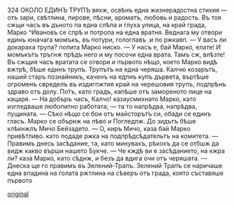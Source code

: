 ﻿324	ОКОЛО ЕДИНЪ ТРУПЪ
вяхж, освѣнъ една жизнерадостна стихия — отъ зари, свѣтлина, пирове, пѣсни, ароматъ, любовь и радость.
Въ тоя сжщи часъ въ дъното па една слѣпа и глуха улица, на край града, Марко ^Ивановъ се спрѣ и потропа на една вратня.
Веднага му отвори единъ юначага момъкъ, въ потури, гологлавъ .и по ржкавп.
— У васъ ли докараха трупа? попита Марко ниско.
— У насъ е, бай Марко, елате! И момъкътъ тръгнж прѣдъ него и му посочи една врата.
Тамъ сж, влѣзте!
Въ сжщия часъ вратата се отвори и първото нѣщо, което Марко видѣ вжтрѣ, бѣше единъ трупъ.
Трупътъ на една черяша.
Калчю козарътъ, наший старъ познайникъ, каченъ на едпнъ купъ дървета, въртѣше огроменъ свределъ въ издигпжтия край на черешовия трупъ, подпрѣнъ здраво отъ долу. По́тъ, като градъ, капѣше отъ замореното лице на кацаря.
— На добъръ часъ, Калчо! казаусмихнато Марко, като изгледваше любопитно работата; — та то напрѣдва, напрѣдва, пущината.
— Сѣко нѣщо се бои отъ майсторътъ си, обади се единъ гласъ.
Марко се обърнж на лѣво и Погледпж. До зидътъ бѣше клѣкнжлъ Мичо Бейзадето.
— О, киръ Мичо, каза бай Марко привѣтливо. като подаде ржка на подпрѣдсѣдательтъ на комитета.
— Правимъ днесь засѣдание, та, като минувахъ, рѣкохъ да се отбшж да видж какво върши нашето Букче.
— Че кждѣ ви е засѣданието, на кжра ли? каза Марко, като сѣднж, и безъ да вдига очи отъ черяшата.
— Днеска ще го правимъ въ Зелений-Трапъ.
Зелений Трапъ се наричаше една впадина на голата ржтлина на сѣверъ отъ града, която съставяше първото

[original](images/363.jpg)